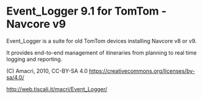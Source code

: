 # Event_Logger 9.1 for TomTom - Navcore v9

Event_Logger is a suite for old TomTom devices installing Navcore v8 or v9.

It provides end-to-end management of itineraries from planning to real time logging and reporting.

(C) Amacri, 2010, CC-BY-SA 4.0
https://creativecommons.org/licenses/by-sa/4.0/

http://web.tiscali.it/macri/Event_Logger/
